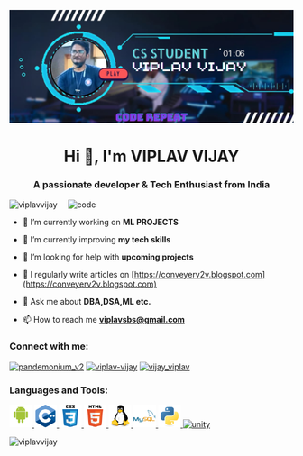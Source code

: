 ![logo](https://github.com/Viplavvijay/Viplavvijay/blob/main/bck.jpg)
<h1 align="center">Hi 👋, I'm VIPLAV VIJAY</h1>
<h3 align="center">A passionate developer & Tech Enthusiast from India</h3>

<img align="right" alt="code" width="400" src="https://www.bing.com/images/search?view=detailV2&ccid=4W%2fZiii7&id=92E6A84FAC6B2D9D873F26D66BEF29C2A55D550E&thid=OIP.4W_Ziii7Krf-0nBuqGSnHAAAAA&mediaurl=https%3a%2f%2fmedia.giphy.com%2fmedia%2fr2GeVMsGfTuaA%2fgiphy.gif&exph=480&expw=474&q=coder+gif&simid=608003284774583923&FORM=IRPRST&ck=48FCD439C1BD41232CBF9723BC66BEFA&selectedIndex=131131
">

<p align="left"> <img src="https://komarev.com/ghpvc/?username=viplavvijay&label=Profile%20views&color=0e75b6&style=flat" alt="viplavvijay" /> </p>

- 🔭 I’m currently working on **ML PROJECTS**

- 🌱 I’m currently improving **my tech skills**

- 🤝 I’m looking for help with **upcoming projects**

- 📝 I regularly write articles on [https://conveyerv2v.blogspot.com](https://conveyerv2v.blogspot.com)

- 💬 Ask me about **DBA,DSA,ML etc.**

- 📫 How to reach me **viplavsbs@gmail.com**

<h3 align="left">Connect with me:</h3>
<p align="left">
<a href="https://twitter.com/pandemonium_v2" target="blank"><img align="center" src="https://raw.githubusercontent.com/rahuldkjain/github-profile-readme-generator/master/src/images/icons/Social/twitter.svg" alt="pandemonium_v2" height="30" width="40" /></a>
<a href="https://linkedin.com/in/viplav-vijay" target="blank"><img align="center" src="https://raw.githubusercontent.com/rahuldkjain/github-profile-readme-generator/master/src/images/icons/Social/linked-in-alt.svg" alt="viplav-vijay" height="30" width="40" /></a>
<a href="https://instagram.com/vijay_viplav" target="blank"><img align="center" src="https://raw.githubusercontent.com/rahuldkjain/github-profile-readme-generator/master/src/images/icons/Social/instagram.svg" alt="vijay_viplav" height="30" width="40" /></a>
</p>

<h3 align="left">Languages and Tools:</h3>
<p align="left"> <a href="https://developer.android.com" target="_blank" rel="noreferrer"> <img src="https://raw.githubusercontent.com/devicons/devicon/master/icons/android/android-original-wordmark.svg" alt="android" width="40" height="40"/> </a> <a href="https://www.w3schools.com/cpp/" target="_blank" rel="noreferrer"> <img src="https://raw.githubusercontent.com/devicons/devicon/master/icons/cplusplus/cplusplus-original.svg" alt="cplusplus" width="40" height="40"/> </a> <a href="https://www.w3schools.com/css/" target="_blank" rel="noreferrer"> <img src="https://raw.githubusercontent.com/devicons/devicon/master/icons/css3/css3-original-wordmark.svg" alt="css3" width="40" height="40"/> </a> <a href="https://www.w3.org/html/" target="_blank" rel="noreferrer"> <img src="https://raw.githubusercontent.com/devicons/devicon/master/icons/html5/html5-original-wordmark.svg" alt="html5" width="40" height="40"/> </a> <a href="https://www.linux.org/" target="_blank" rel="noreferrer"> <img src="https://raw.githubusercontent.com/devicons/devicon/master/icons/linux/linux-original.svg" alt="linux" width="40" height="40"/> </a> <a href="https://www.mysql.com/" target="_blank" rel="noreferrer"> <img src="https://raw.githubusercontent.com/devicons/devicon/master/icons/mysql/mysql-original-wordmark.svg" alt="mysql" width="40" height="40"/> </a> <a href="https://www.python.org" target="_blank" rel="noreferrer"> <img src="https://raw.githubusercontent.com/devicons/devicon/master/icons/python/python-original.svg" alt="python" width="40" height="40"/> </a> <a href="https://unity.com/" target="_blank" rel="noreferrer"> <img src="https://www.vectorlogo.zone/logos/unity3d/unity3d-icon.svg" alt="unity" width="40" height="40"/> </a> </p>

<p><img align="left" src="https://github-readme-stats.vercel.app/api/top-langs?username=viplavvijay&show_icons=true&locale=en&layout=compact" alt="viplavvijay" /></p>


<!---
Viplavvijay/Viplavvijay is a ✨ special ✨ repository because its `README.md` (this file) appears on your GitHub profile.
You can click the Preview link to take a look at your changes.
--->
